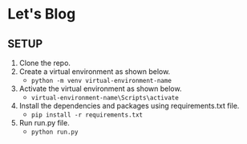 # Let's Blog

## SETUP
1. Clone the repo.
2. Create a virtual environment as shown below.
   - `python -m venv virtual-environment-name`
3. Activate the virtual environment as shown below.
   - ` virtual-environment-name\Scripts\activate `
4. Install the dependencies and packages using requirements.txt file.
   - ` pip install -r requirements.txt `
5. Run run.py file.
   - ` python run.py `
